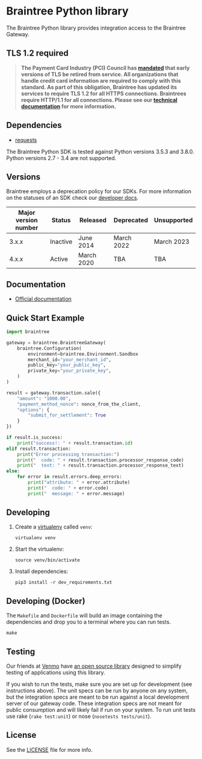 # Braintree Python library

The Braintree Python library provides integration access to the Braintree Gateway.

## TLS 1.2 required
> **The Payment Card Industry (PCI) Council has [mandated](https://blog.pcisecuritystandards.org/migrating-from-ssl-and-early-tls) that early versions of TLS be retired from service.  All organizations that handle credit card information are required to comply with this standard. As part of this obligation, Braintree has updated its services to require TLS 1.2 for all HTTPS connections. Braintrees require HTTP/1.1 for all connections. Please see our [technical documentation](https://github.com/paypal/tls-update) for more information.**

## Dependencies

* [requests](http://docs.python-requests.org/en/latest/)

The Braintree Python SDK is tested against Python versions 3.5.3 and 3.8.0. Python versions 2.7 - 3.4 are not supported.

## Versions

Braintree employs a deprecation policy for our SDKs. For more information on the statuses of an SDK check our [developer docs](http://developers.braintreepayments.com/reference/general/server-sdk-deprecation-policy).

| Major version number | Status | Released | Deprecated | Unsupported |
| -------------------- | ------ | -------- | ---------- | ----------- |
| 3.x.x | Inactive | June 2014 | March 2022 | March 2023 |
| 4.x.x | Active | March 2020 | TBA | TBA |

## Documentation

 * [Official documentation](https://developers.braintreepayments.com/ios+python/start/hello-server)

## Quick Start Example

```python
import braintree

gateway = braintree.BraintreeGateway(
    braintree.Configuration(
        environment=braintree.Environment.Sandbox
        merchant_id="your_merchant_id",
        public_key="your_public_key",
        private_key="your_private_key",
    )
)

result = gateway.transaction.sale({
    "amount": "1000.00",
    "payment_method_nonce": nonce_from_the_client,
    "options": {
        "submit_for_settlement": True
    }
})

if result.is_success:
    print("success!: " + result.transaction.id)
elif result.transaction:
    print("Error processing transaction:")
    print("  code: " + result.transaction.processor_response_code)
    print("  text: " + result.transaction.processor_response_text)
else:
    for error in result.errors.deep_errors:
        print("attribute: " + error.attribute)
        print("  code: " + error.code)
        print("  message: " + error.message)
```

## Developing

1. Create a [virtualenv](https://virtualenv.pypa.io/) called `venv`:

   ```
   virtualenv venv
   ```

2. Start the virtualenv:

   ```
   source venv/bin/activate
   ```

3. Install dependencies:

   ```
   pip3 install -r dev_requirements.txt
   ```

## Developing (Docker)

The `Makefile` and `Dockerfile` will build an image containing the dependencies and drop you to a terminal where you can run tests.

```
make
```

## Testing

Our friends at [Venmo](https://venmo.com) have [an open source library](https://github.com/venmo/btnamespace) designed to simplify testing of applications using this library.

If you wish to run the tests, make sure you are set up for development (see instructions above). The unit specs can be run by anyone on any system, but the integration specs are meant to be run against a local development server of our gateway code. These integration specs are not meant for public consumption and will likely fail if run on your system. To run unit tests use rake (`rake test:unit`) or nose (`nosetests tests/unit`).

## License

See the [LICENSE](LICENSE) file for more info.
